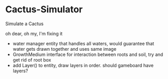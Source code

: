 # Cactus-Simulator
Simulate a Cactus

oh dear, oh my, I'm fixing it

* water manager entity that handles all waters, would guarantee that water gets drawn together and uses same image
* GrowthMedium interface for interaction between roots and soil, try and get rid of root box
* add Layer() to entity, draw layers in order. should gameboard have layers?